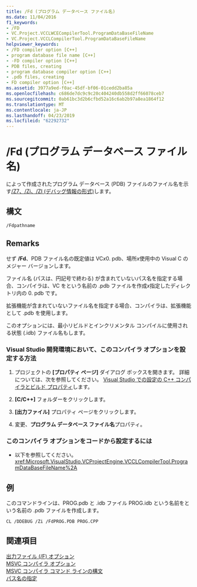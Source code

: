 ```yaml
---
title: /Fd (プログラム データベース ファイル名)
ms.date: 11/04/2016
f1_keywords:
- /FD
- VC.Project.VCCLWCECompilerTool.ProgramDataBaseFileName
- VC.Project.VCCLCompilerTool.ProgramDataBaseFileName
helpviewer_keywords:
- /FD compiler option [C++]
- program database file name [C++]
- -FD compiler option [C++]
- PDB files, creating
- program database compiler option [C++]
- .pdb files, creating
- FD compiler option [C++]
ms.assetid: 3977a9ed-f0ac-45df-bf06-01cedd2ba85a
ms.openlocfilehash: c686de7dc9c9c20c404240db558d2ff66078ceb7
ms.sourcegitcommit: 0ab61bc3d2b6cfbd52a16c6ab2b97a8ea1864f12
ms.translationtype: MT
ms.contentlocale: ja-JP
ms.lasthandoff: 04/23/2019
ms.locfileid: "62292732"
---
```

# <a name="fd-program-database-file-name"></a>/Fd (プログラム データベース ファイル名)

によって作成されたプログラム データベース (PDB) ファイルのファイル名を示す[/Z7、/Zi、/ZI (デバッグ情報の形式)](z7-zi-zi-debug-information-format.md)します。

## <a name="syntax"></a>構文

```
/Fdpathname
```

## <a name="remarks"></a>Remarks

せず **/Fd**、PDB ファイル名の既定値は VC*x*0. pdb、場所*x*使用中の Visual C のメジャー バージョンします。

ファイル名 (パスは、円記号で終わる) が含まれていないパス名を指定する場合、コンパイラは、VC をという名前の .pdb ファイルを作成*x*指定したディレクトリ内の 0. pdb です。

拡張機能が含まれていないファイル名を指定する場合、コンパイラは、拡張機能として .pdb を使用します。

このオプションには、最小リビルドとインクリメンタル コンパイルに使用される状態 (.idb) ファイル名もします。

### <a name="to-set-this-compiler-option-in-the-visual-studio-development-environment"></a>Visual Studio 開発環境において、このコンパイラ オプションを設定する方法

1. プロジェクトの **[プロパティ ページ]** ダイアログ ボックスを開きます。 詳細については、次を参照してください。 [Visual Studio での設定の C++ コンパイラとビルド プロパティ](../working-with-project-properties.md)します。

1. **[C/C++]** フォルダーをクリックします。

1. **[出力ファイル]** プロパティ ページをクリックします。

1. 変更、**プログラム データベース ファイル名**プロパティ。

### <a name="to-set-this-compiler-option-programmatically"></a>このコンパイラ オプションをコードから設定するには

- 以下を参照してください。<xref:Microsoft.VisualStudio.VCProjectEngine.VCCLCompilerTool.ProgramDataBaseFileName%2A>

## <a name="example"></a>例

このコマンドラインは、PROG.pdb と .idb ファイル PROG.idb という名前をという名前の .pdb ファイルを作成します。

```
CL /DDEBUG /Zi /FdPROG.PDB PROG.CPP
```

## <a name="see-also"></a>関連項目

[出力ファイル (/F) オプション](output-file-f-options.md)<br/>
[MSVC コンパイラ オプション](compiler-options.md)<br/>
[MSVC コンパイラ コマンド ラインの構文](compiler-command-line-syntax.md)<br/>
[パス名の指定](specifying-the-pathname.md)
